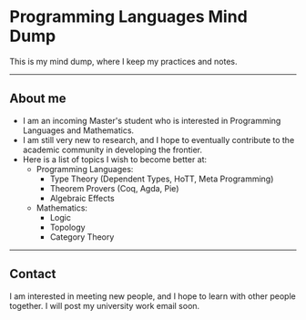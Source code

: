 # Programming Languages Mind Dump

This is my mind dump, where I keep my practices and notes. 

---
## About me
- I am an incoming Master's student who is interested in Programming Languages and Mathematics.
- I am still very new to research, and I hope to eventually contribute to the academic community in developing the frontier.
- Here is a list of topics I wish to become better at:
	- Programming Languages:
		- Type Theory (Dependent Types, HoTT, Meta Programming)
		- Theorem Provers (Coq, Agda, Pie)
		- Algebraic Effects
	- Mathematics:
		- Logic
		- Topology
		- Category Theory

---
## Contact
I am interested in meeting new people, and I hope to learn with other people together.
I will post my university work email soon.
